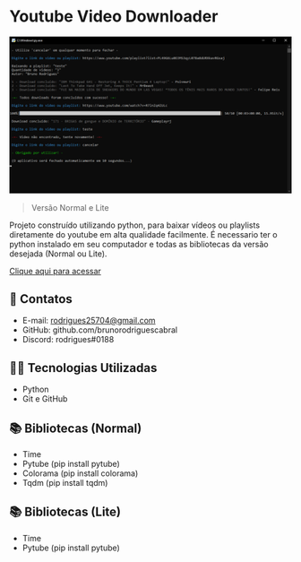 # Youtube Video Downloader

![preview](./.github/preview.png)

>Versão Normal e Lite

Projeto construído utilizando python, para baixar vídeos ou playlists diretamente do youtube em alta qualidade facilmente. É necessario ter o python instalado em seu computador e todas as bibliotecas da versão desejada (Normal ou Lite).

[Clique aqui para acessar](https://github.com/brunorodriguescabral/YT_Downloader)

## 📩 Contatos

- E-mail: rodrigues25704@gmail.com 
- GitHub: github.com/brunorodriguescabral
- Discord: rodrigues#0188

## 👨‍💻 Tecnologias Utilizadas

- Python
- Git e GitHub

## 📚 Bibliotecas (Normal)

- Time
- Pytube (pip install pytube)
- Colorama (pip install colorama)
- Tqdm (pip install tqdm)


## 📚 Bibliotecas (Lite)

- Time
- Pytube (pip install pytube)